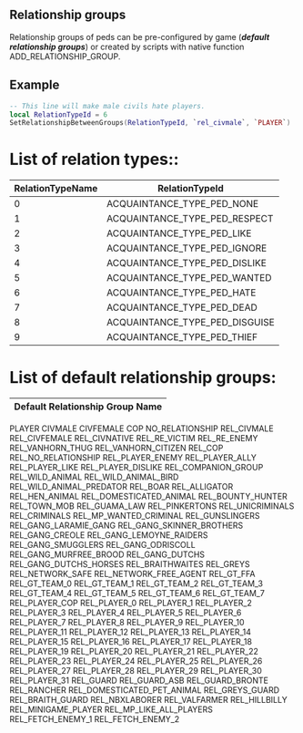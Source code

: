 ## Relationship groups

Relationship groups of peds can be pre-configured by game (***default relationship groups***) or created by scripts with native function ADD_RELATIONSHIP_GROUP.


## Example
```lua
-- This line will make male civils hate players.
local RelationTypeId = 6
SetRelationshipBetweenGroups(RelationTypeId, `rel_civmale`, `PLAYER`)
```


# List of relation types::
RelationTypeName | RelationTypeId
----------- | --------------------------
0 | ACQUAINTANCE_TYPE_PED_NONE
1 | ACQUAINTANCE_TYPE_PED_RESPECT
2 | ACQUAINTANCE_TYPE_PED_LIKE
3 | ACQUAINTANCE_TYPE_PED_IGNORE
4 | ACQUAINTANCE_TYPE_PED_DISLIKE
5 | ACQUAINTANCE_TYPE_PED_WANTED
6 | ACQUAINTANCE_TYPE_PED_HATE
7 | ACQUAINTANCE_TYPE_PED_DEAD
8 | ACQUAINTANCE_TYPE_PED_DISGUISE
9 | ACQUAINTANCE_TYPE_PED_THIEF



# List of default relationship groups:
Default Relationship Group Name |
-- |
PLAYER
CIVMALE
CIVFEMALE
COP
NO_RELATIONSHIP
REL_CIVMALE
REL_CIVFEMALE
REL_CIVNATIVE
REL_RE_VICTIM
REL_RE_ENEMY
REL_VANHORN_THUG
REL_VANHORN_CITIZEN
REL_COP
REL_NO_RELATIONSHIP
REL_PLAYER_ENEMY
REL_PLAYER_ALLY
REL_PLAYER_LIKE
REL_PLAYER_DISLIKE
REL_COMPANION_GROUP
REL_WILD_ANIMAL
REL_WILD_ANIMAL_BIRD
REL_WILD_ANIMAL_PREDATOR
REL_BOAR
REL_ALLIGATOR
REL_HEN_ANIMAL
REL_DOMESTICATED_ANIMAL
REL_BOUNTY_HUNTER
REL_TOWN_MOB
REL_GUAMA_LAW
REL_PINKERTONS
REL_UNICRIMINALS
REL_CRIMINALS
REL_MP_WANTED_CRIMINAL
REL_GUNSLINGERS
REL_GANG_LARAMIE_GANG
REL_GANG_SKINNER_BROTHERS
REL_GANG_CREOLE
REL_GANG_LEMOYNE_RAIDERS
REL_GANG_SMUGGLERS
REL_GANG_ODRISCOLL
REL_GANG_MURFREE_BROOD
REL_GANG_DUTCHS
REL_GANG_DUTCHS_HORSES
REL_BRAITHWAITES
REL_GREYS
REL_NETWORK_SAFE
REL_NETWORK_FREE_AGENT
REL_GT_FFA
REL_GT_TEAM_0
REL_GT_TEAM_1
REL_GT_TEAM_2
REL_GT_TEAM_3
REL_GT_TEAM_4
REL_GT_TEAM_5
REL_GT_TEAM_6
REL_GT_TEAM_7
REL_PLAYER_COP
REL_PLAYER_0
REL_PLAYER_1
REL_PLAYER_2
REL_PLAYER_3
REL_PLAYER_4
REL_PLAYER_5
REL_PLAYER_6
REL_PLAYER_7
REL_PLAYER_8
REL_PLAYER_9
REL_PLAYER_10
REL_PLAYER_11
REL_PLAYER_12
REL_PLAYER_13
REL_PLAYER_14
REL_PLAYER_15
REL_PLAYER_16
REL_PLAYER_17
REL_PLAYER_18
REL_PLAYER_19
REL_PLAYER_20
REL_PLAYER_21
REL_PLAYER_22
REL_PLAYER_23
REL_PLAYER_24
REL_PLAYER_25
REL_PLAYER_26
REL_PLAYER_27
REL_PLAYER_28
REL_PLAYER_29
REL_PLAYER_30
REL_PLAYER_31
REL_GUARD
REL_GUARD_ASB
REL_GUARD_BRONTE
REL_RANCHER
REL_DOMESTICATED_PET_ANIMAL
REL_GREYS_GUARD
REL_BRAITH_GUARD
REL_NBXLABORER
REL_VALFARMER
REL_HILLBILLY
REL_MINIGAME_PLAYER
REL_MP_LIKE_ALL_PLAYERS
REL_FETCH_ENEMY_1
REL_FETCH_ENEMY_2
